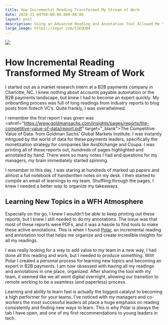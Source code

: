 ```yaml
---
title: How Incremental Reading Transformed My Stream of Work
date: 2020-21-04T08:00:00.000-08:00
layout: post
description: Using an Advanced Reading and Annotation Tool Allowed Me to Transition from Onboarding to Industry Expert in Weeks
large_image: https://imgur.com/CSEQUB4
---
```


<img class="img-fluid" src="https://imgur.com/CSEQUB4">

# How Incremental Reading Transformed My Stream of Work

I started out as a market research intern at a B2B payments company in Charlotte, NC. I knew nothing about accounts payable automation or the B2B payments landscape, but knew I had to become an expert quickly. My onboarding process was full of long readings from industry reports to blog posts from fintech VC’s. Quite frankly, I was overwhelmed. 

I remember the first report I was given was <ahref="https://www.goldmansachs.com/insights/pages/reports/the-competitive-value-of-data/report.pdf" target="_blank">The Competitive Value of Data</a>. from Goldman Sachs’ Global Markets Institute. 
I was instantly intrigued by the world of data for these payments leaders, specifically the monetization strategy for companies like AvidXchange and Coupa. I was printing all of these reports out, hundreds of pages highlighted and annotated by hand. There were so many notes I had and questions for my managers, my brain immediately started spinning. 

I remember to this day, I was staring at hundreds of marked up papers and almost a full notebook of handwritten notes on my desk. I then started to compile an email of learnings to my team. Shuffling through the pages, I knew I needed a better way to organize my takeaways. 

## Learning New Topics in a WFH Atmosphere

Especially on the go, I knew I wouldn’t be able to keep printing out these reports, but I knew I still needed to do my annotations. The issue was that most of these reports were PDFs, and it was a hassle to find tools to make these active annotations. This is when I found <a href="https://getpolarized.io" target="_blank">Polar</a>, an incremental reading and annotation tool that helps me organize and create incredible insights for all my readings. 

I was really looking for a way to add value to my team in a new way, I had done all this reading and work, but I needed to produce something. With Polar I created a personal process for learning new topics and becoming an expert in B2B payments. I am now obsessed with having all my readings and annotations in one place, organized. After sharing the tool with my team, it seemed like we all went digital overnight, allowing our transition to remote working to be a seamless (and paperless) process. 

Learning and ability to learn fast is actually the biggest catalyst to becoming a high performer for your teams. I’ve noticed with my managers and co-workers the most successful leaders all place a huge emphasis on reading consistently and finding new ways to learn. This is why Polar is always the tab I have open, and one of my first recommendations to young leaders in tech.
